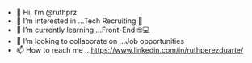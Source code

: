 - 👋 Hi, I’m @ruthprz
- 👀 I’m interested in ...Tech Recruiting 🔎
- 🌱 I’m currently learning ...Front-End 🤓💻
- 💞️ I’m looking to collaborate on ...Job opportunities
- 📫 How to reach me ...https://www.linkedin.com/in/ruthperezduarte/

<!---
ruthprz/ruthprz is a ✨ special ✨ repository because its `README.md` (this file) appears on your GitHub profile.
You can click the Preview link to take a look at your changes.
--->

